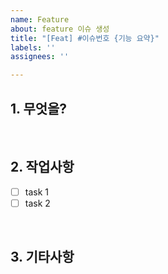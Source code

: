 ```yaml
---
name: Feature
about: feature 이슈 생성
title: "[Feat] #이슈번호 {기능 요약}"
labels: ''
assignees: ''

---
```


## 1. 무엇을?

<br>

## 2. 작업사항

- [ ] task 1
- [ ] task 2

<br>

## 3. 기타사항

<br>
